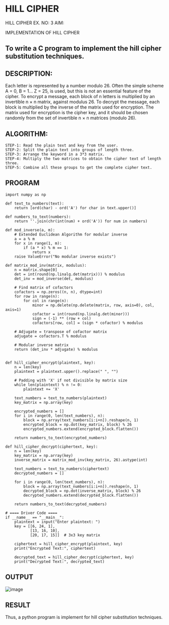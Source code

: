 # HILL CIPHER
HILL CIPHER
EX. NO: 3 AIM:
 

IMPLEMENTATION OF HILL CIPHER
 
## To write a C program to implement the hill cipher substitution techniques.

## DESCRIPTION:

Each letter is represented by a number modulo 26. Often the simple scheme A = 0, B
= 1... Z = 25, is used, but this is not an essential feature of the cipher. To encrypt a message, each block of n letters is  multiplied by an invertible n × n matrix, against modulus 26. To
decrypt the message, each block is multiplied by the inverse of the matrix used for encryption. The matrix used for encryption is the cipher key, and it should be chosen randomly from the set of invertible n × n matrices (modulo 26).


## ALGORITHM:
```
STEP-1: Read the plain text and key from the user. 
STEP-2: Split the plain text into groups of length three. 
STEP-3: Arrange the keyword in a 3*3 matrix.
STEP-4: Multiply the two matrices to obtain the cipher text of length three.
STEP-5: Combine all these groups to get the complete cipher text.
```

## PROGRAM 
~~~
import numpy as np

def text_to_numbers(text):
    return [ord(char) - ord('A') for char in text.upper()]

def numbers_to_text(numbers):
    return ''.join(chr(int(num) + ord('A')) for num in numbers)

def mod_inverse(a, m):
    # Extended Euclidean Algorithm for modular inverse
    a = a % m
    for x in range(1, m):
        if (a * x) % m == 1:
            return x
    raise ValueError("No modular inverse exists")

def matrix_mod_inv(matrix, modulus):
    n = matrix.shape[0]
    det = int(round(np.linalg.det(matrix))) % modulus
    det_inv = mod_inverse(det, modulus)

    # Find matrix of cofactors
    cofactors = np.zeros((n, n), dtype=int)
    for row in range(n):
        for col in range(n):
            minor = np.delete(np.delete(matrix, row, axis=0), col, axis=1)
            cofactor = int(round(np.linalg.det(minor)))
            sign = (-1) ** (row + col)
            cofactors[row, col] = (sign * cofactor) % modulus

    # Adjugate = transpose of cofactor matrix
    adjugate = cofactors.T % modulus

    # Modular inverse matrix
    return (det_inv * adjugate) % modulus


def hill_cipher_encrypt(plaintext, key):
    n = len(key)
    plaintext = plaintext.upper().replace(" ", "")
    
    # Padding with 'X' if not divisible by matrix size
    while len(plaintext) % n != 0:
        plaintext += 'X'
    
    text_numbers = text_to_numbers(plaintext)
    key_matrix = np.array(key)

    encrypted_numbers = []
    for i in range(0, len(text_numbers), n):
        block = np.array(text_numbers[i:i+n]).reshape(n, 1)
        encrypted_block = np.dot(key_matrix, block) % 26
        encrypted_numbers.extend(encrypted_block.flatten())

    return numbers_to_text(encrypted_numbers)

def hill_cipher_decrypt(ciphertext, key):
    n = len(key)
    key_matrix = np.array(key)
    inverse_matrix = matrix_mod_inv(key_matrix, 26).astype(int)

    text_numbers = text_to_numbers(ciphertext)
    decrypted_numbers = []

    for i in range(0, len(text_numbers), n):
        block = np.array(text_numbers[i:i+n]).reshape(n, 1)
        decrypted_block = np.dot(inverse_matrix, block) % 26
        decrypted_numbers.extend(decrypted_block.flatten())

    return numbers_to_text(decrypted_numbers)

# ==== Driver Code ====
if __name__ == "__main__":
    plaintext = input("Enter plaintext: ")
    key = [[6, 24, 1], 
           [13, 16, 10], 
           [20, 17, 15]]  # 3x3 key matrix
    
    ciphertext = hill_cipher_encrypt(plaintext, key)
    print("Encrypted Text:", ciphertext)
    
    decrypted_text = hill_cipher_decrypt(ciphertext, key)
    print("Decrypted Text:", decrypted_text)

~~~
## OUTPUT

![image](https://github.com/user-attachments/assets/635de09d-7d7a-4752-8cb9-9fc9ba8d7fd5)


## RESULT
Thus, a python program is implement for hill cipher substitution techniques.


